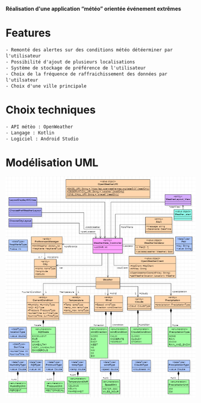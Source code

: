 __Réalisation d'une application “météo” orientée événement extrêmes__

# Features
    - Remonté des alertes sur des conditions météo détéerminer par l'utilisateur
    - Possibilité d'ajout de plusieurs localisations
    - Système de stockage de préférence de l'utilisateur
    - Choix de la fréquence de raffraichissement des données par l'utilsateur
    - Choix d'une ville principale


# Choix techniques
    - API métèo : OpenWeather
    - Langage : Kotlin
    - Logiciel : Android Studio

# Modélisation UML
![Weather](img/UMLWeather_Patrice_Samir_Mehdi.png) 